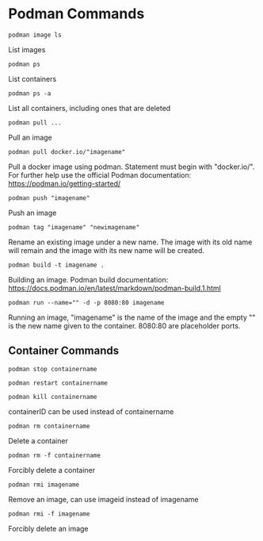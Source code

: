 # Podman Commands

```
podman image ls
```
List images

```
podman ps
```
List containers

```
podman ps -a
```
List all containers, including ones that are deleted


```
podman pull ...
```
Pull an image

```
podman pull docker.io/"imagename"
```
Pull a docker image using podman. Statement must begin with "docker.io/". For further help use the official Podman documentation: https://podman.io/getting-started/

```
podman push "imagename"
```
Push an image

```
podman tag "imagename" "newimagename"
```
Rename an existing image under a new name. The image with its old name will remain and the image with its new name will be created. 

```
podman build -t imagename .
```
Building an image. Podman build documentation: https://docs.podman.io/en/latest/markdown/podman-build.1.html

```
podman run --name="" -d -p 8080:80 imagename
```
Running an image, "imagename" is the name of the image and the empty "" is the new name given to the container. 8080:80 are placeholder ports. 

## Container Commands
```
podman stop containername
```

```
podman restart containername
```

```
podman kill containername
```
containerID can be used instead of containername

```
podman rm containername
```
Delete a container
```
podman rm -f containername
```
Forcibly delete a container

```
podman rmi imagename
```
Remove an image, can use imageid instead of imagename

```
podman rmi -f imagename
```
Forcibly delete an image
